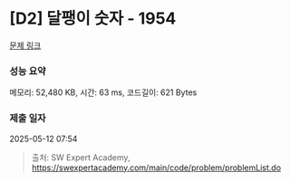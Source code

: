 # [D2] 달팽이 숫자 - 1954 

[문제 링크](https://swexpertacademy.com/main/code/problem/problemDetail.do?contestProbId=AV5PobmqAPoDFAUq) 

### 성능 요약

메모리: 52,480 KB, 시간: 63 ms, 코드길이: 621 Bytes

### 제출 일자

2025-05-12 07:54



> 출처: SW Expert Academy, https://swexpertacademy.com/main/code/problem/problemList.do